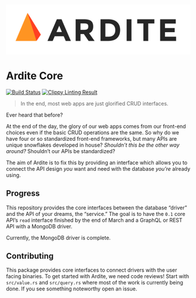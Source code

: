 ![Ardite Logo](logo.png)

# Ardite Core

[![Build Status][1]][2]
[![Clippy Linting Result][3]][4]

[1]: https://travis-ci.org/ardite/ardite-core.svg?branch=master
[2]: https://travis-ci.org/ardite/ardite-core
[3]: https://clippy.bashy.io/github/ardite/ardite-core/develop/badge.svg
[4]: https://clippy.bashy.io/github/ardite/ardite-core/develop/log

> In the end, most web apps are just glorified CRUD interfaces.

Ever heard that before?

At the end of the day, the glory of our web apps comes from our front-end choices even if the basic CRUD operations are the same. So why do we have four or so standardized front-end frameworks, but many APIs are unique snowflakes developed in house? *Shouldn’t this be the other way around?* Shouldn’t our APIs be standardized?

The aim of Ardite is to fix this by providing an interface which allows you to connect the API design *you* want and need with the database *you’re* already using.

## Progress
This repository provides the core interfaces between the database “driver” and the API of your dreams, the “service.” The goal is to have the `0.1` core API’s `read` interface finished by the end of March and a GraphQL or REST API with a MongoDB driver.

Currently, the MongoDB driver is complete.

## Contributing
This package provides core interfaces to connect drivers with the user facing binaries. To get started with Ardite, we need code reviews! Start with `src/value.rs` and `src/query.rs` where most of the work is currently being done. If you see something noteworthy open an issue.
